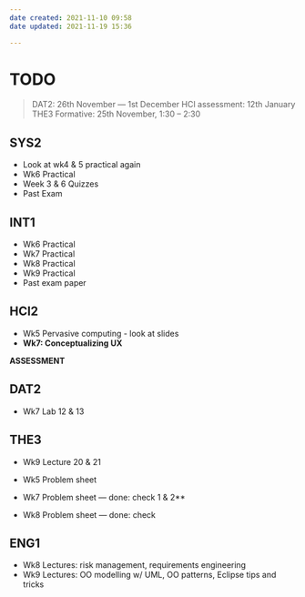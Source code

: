 ```yaml
---
date created: 2021-11-10 09:58
date updated: 2021-11-19 15:36

---
```


# TODO

> DAT2: 26th November — 1st December
> HCI assessment: 12th January
> THE3 Formative: 25th November, 1:30 – 2:30

## SYS2

- Look at wk4 & 5 practical again
- Wk6 Practical
- Week 3 & 6 Quizzes
- Past Exam

## INT1

- Wk6 Practical
- Wk7 Practical
- Wk8 Practical
- Wk9 Practical
- Past exam paper

## HCI2

- Wk5 Pervasive computing - look at slides
- **Wk7: Conceptualizing UX**

**ASSESSMENT**

## DAT2

- Wk7 Lab 12 & 13

## THE3

- Wk9 Lecture 20 & 21

- Wk5 Problem sheet
- Wk7 Problem sheet — done: check 1 & 2**
- Wk8 Problem sheet — done: check

## ENG1

- Wk8 Lectures: risk management, requirements engineering
- Wk9 Lectures: OO modelling w/ UML, OO patterns, Eclipse tips and tricks